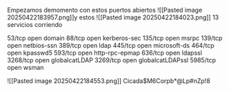 
Empezamos demomento con estos puertos abiertos
![[Pasted image 20250422183957.png]]y estos ![[Pasted image 20250422184023.png]]
13 servicios corriendo 

53/tcp   open  domain
88/tcp   open  kerberos-sec
135/tcp  open  msrpc
139/tcp  open  netbios-ssn
389/tcp  open  ldap
445/tcp  open  microsoft-ds
464/tcp  open  kpasswd5
593/tcp  open  http-rpc-epmap
636/tcp  open  ldapssl
3268/tcp open  globalcatLDAP
3269/tcp open  globalcatLDAPssl
5985/tcp open  wsman

![[Pasted image 20250422184553.png]]
Cicada$M6Corpb*@Lp#nZp!8